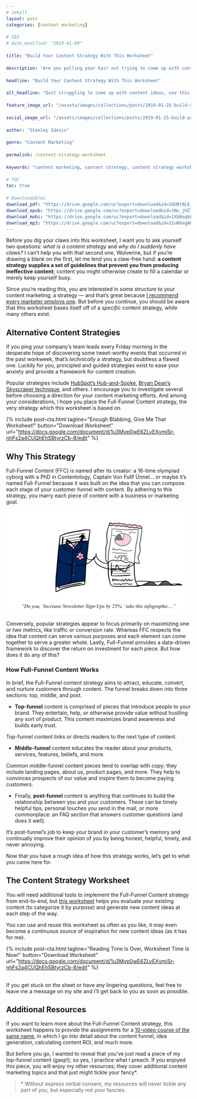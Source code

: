```yaml
---
# Jekyll
layout: post
categories: [content marketing]

# SEO
# date_modified: "2019-01-09"

title: "Build Your Content Strategy With This Worksheet"

description: "Are you pulling your hair out trying to come up with content ideas? Sometimes a quiet brainstorm is all you need. Use this worksheet time and again to help break writer's block and discover brand new ideas for your content strategy."

headline: "Build Your Content Strategy With This Worksheet"

alt_headline: "Quit struggling to come up with content ideas, use this worksheet instead!"

feature_image_url: "/assets/images/collections/posts/2019-01-25-build-your-content-strategy-with-this-worksheet/build-your-content-strategy-with-this-worksheet-cover.png"

social_image_url: "/assets/images/collections/posts/2019-01-25-build-your-content-strategy-with-this-worksheet/build-your-content-strategy-with-this-worksheet-cover.png"

author: "Stanley Idesis"

genre: "Content Marketing"

permalink: /content-strategy-worksheet

keywords: "content marketing, content strategy, content strategy worksheet, content marketing worksheet, content marketing strategy worksheet, free content worksheet"

# TOC
toc: true

# Downloadables
download_pdf: "https://drive.google.com/uc?export=download&id=10UBt9LE_Pw0l5Wjcy0yO2LpDcxsUCC2L"
download_epub: "https://drive.google.com/uc?export=download&id=1Nx_jHZlNC24FiBs5jQlxRYmMUcOOaRXc"
download_mobi: "https://drive.google.com/uc?export=download&id=1XbBoqbEbE72vMvk6pZ2lS8m_0c7D8BMZ"
download_mp3: "https://drive.google.com/uc?export=download&id=1IuNkegAOQqe8wrznPRUcVX1PVekM--X2"
---
```


Before you dig your claws into this worksheet, I want you to ask yourself two questions: _what is a content strategy_ and _why do I suddenly have claws?_ I can’t help you with that second one, Wolverine, but if you’re drawing a blank on the first, let me lend you a claw-free hand: **a content strategy supplies a set of guidelines that prevent you from producing ineffective content**; content you might otherwise create to fill a calendar or merely keep yourself busy.

Since you’re reading this, you are interested in some structure to your content marketing; a strategy — and that’s great because [I recommend every marketer employs one](https://www.stanleyidesis.com/why-need-a-content-marketing-strategy). But before you continue, you should be aware that this worksheet bases itself off of a _specific_ content strategy, while many others exist.

## Alternative Content Strategies

If you ping your company’s team leads every Friday morning in the desperate hope of discovering some tweet-worthy events that occurred in the past workweek, that’s _technically_ a strategy, but doubtless a flawed one. Luckily for you, principled and guided strategies exist to ease your anxiety and provide a framework for content creation.

Popular strategies include [HubSpot’s Hub-and-Spoke](https://blog.hubspot.com/news-trends/topic-clusters-seo), [Bryan Dean’s Skyscraper technique](https://backlinko.com/skyscraper-technique), and others. I encourage you to investigate several before choosing a direction for your content marketing efforts. And among your considerations, I hope you place the Full-Funnel Content strategy, the very strategy which this worksheet is based on.

{%
 include post-cta.html
 tagline="Enough Blabbing, Give Me That Worksheet!"
 button="Download Worksheet"
 url="https://docs.google.com/document/d/1u3Mvp0wE6ZLvEXvmiSr-nhFs2a4CUQhEhSBtyrzCb-8/edit"
%}

## Why This Strategy

Full-Funnel Content (FFC) is named after its creator: a 16-time olympiad cyborg with a PhD in Contentology, Captain Von Fullf Ünnel… or maybe it’s named Full-Funnel because it was built on the idea that you can compose each stage of your customer funnel with content. By adhering to this strategy, you marry each piece of content with a business or marketing goal.

![Business Strategy Marries a Piece of Content 💖💍](/assets/images/collections/posts/2019-01-25-build-your-content-strategy-with-this-worksheet/business-strategy-marries-a-piece-of-content.png)

Conversely, popular strategies appear to focus primarily on maximizing one or two metrics, like traffic or conversion rate. Whereas FFC respects the idea that content can serve various purposes and each element can come together to serve a greater whole. Lastly, Full-Funnel provides a data-driven framework to discover the return on investment for each piece. But how does it do any of this?

### How Full-Funnel Content Works

In brief, the Full-Funnel content strategy aims to attract, educate, convert, and nurture customers through content. The funnel breaks down into three sections: top, middle, and post.

- **Top-funnel** content is comprised of pieces that introduce people to your brand. They entertain, help, or otherwise provide value without hustling any sort of product. This content maximizes brand awareness and builds early trust.

Top-funnel content links or directs readers to the next type of content.

- **Middle-funnel** content educates the reader about your products, services, features, beliefs, and more.

Common middle-funnel content pieces tend to overlap with copy; they include landing pages, about us, product pages, and more. They help to convinces prospects of our value and inspire them to become paying customers.

- Finally, **post-funnel** content is anything that continues to build the relationship between you and your customers. These can be timely helpful tips, personal touches you send in the mail, or more commonplace: an FAQ section that answers customer questions (and does it well).

It’s post-funnel’s job to keep your brand in your customer’s memory and continually improve their opinion of you by being honest, helpful, timely, and never annoying.

Now that you have a rough idea of how this strategy works, let’s get to what you came here for.

## The Content Strategy Worksheet

You will need additional tools to implement the Full-Funnel Content strategy from end-to-end, but [this worksheet](https://docs.google.com/document/d/1u3Mvp0wE6ZLvEXvmiSr-nhFs2a4CUQhEhSBtyrzCb-8/edit) helps you evaluate your existing content (to categorize it by purpose) and generate new content ideas at each step of the way.

You can use and reuse this worksheet as often as you like, it may even become a continuous source of inspiration for new content ideas (as it has for me).<br>

{%
 include post-cta.html
 tagline="Reading Time Is Over, Worksheet Time Is Now!"
 button="Download Worksheet"
 url="https://docs.google.com/document/d/1u3Mvp0wE6ZLvEXvmiSr-nhFs2a4CUQhEhSBtyrzCb-8/edit"
%}

<br>If you get stuck on the sheet or have any lingering questions, feel free to leave me a message on my site and I’ll get back to you as soon as possible.

## Additional Resources

If you want to learn more about the Full-Funnel Content strategy, this worksheet happens to provide the assignments for a [10-video course of the same name](https://www.stanleyidesis.com/courses/full-funnel-content), in which I go into detail about the content funnel, idea generation, calculating content ROI, and much more.

But before you go, I wanted to reveal that you’ve just read a piece of my top-funnel content (gasp!); so yes, I practice what I preach. If you enjoyed this piece, you will enjoy my other resources; they cover additional content marketing topics and that just might tickle your fancy\*.

> \* Without express verbal consent, my resources will never tickle any part of you, but especially not your fancies.
